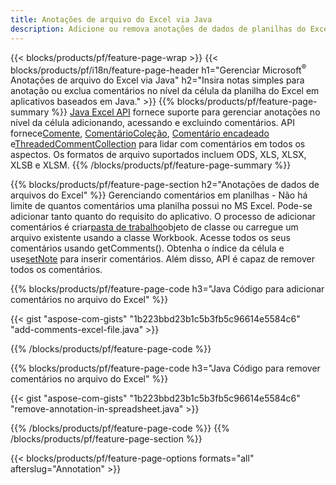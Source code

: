 ```yaml
---
title: Anotações de arquivo do Excel via Java
description: Adicione ou remova anotações de dados de planilhas do Excel e OpenOffice com a biblioteca Java.
---
```

{{< blocks/products/pf/feature-page-wrap >}}
{{< blocks/products/pf/i18n/feature-page-header h1="Gerenciar Microsoft<sup>&reg;</sup> Anotações de arquivo do Excel via Java" h2="Insira notas simples para anotação ou exclua comentários no nível da célula da planilha do Excel em aplicativos baseados em Java." >}}
{{% blocks/products/pf/feature-page-summary %}}
[Java Excel API](/cells/pt/java/) fornece suporte para gerenciar anotações no nível da célula adicionando, acessando e excluindo comentários. API fornece[Comente](https://reference.aspose.com/cells/java/com.aspose.cells/Comment), [ComentárioColeção](https://reference.aspose.com/cells/java/com.aspose.cells/CommentCollection), [Comentário encadeado](https://reference.aspose.com/cells/java/com.aspose.cells/ThreadedComment) e[ThreadedCommentCollection](https://reference.aspose.com/cells/java/com.aspose.cells/ThreadedCommentCollection) para lidar com comentários em todos os aspectos.
Os formatos de arquivo suportados incluem ODS, XLS, XLSX, XLSB e XLSM.
{{% /blocks/products/pf/feature-page-summary %}}

{{% blocks/products/pf/feature-page-section h2="Anotações de dados de arquivos do Excel" %}}
 Gerenciando comentários em planilhas - Não há limite de quantos comentários uma planilha possui no MS Excel. Pode-se adicionar tanto quanto do requisito do aplicativo. O processo de adicionar comentários é criar[pasta de trabalho](https://reference.aspose.com/cells/java/com.aspose.cells/Workbook)objeto de classe ou carregue um arquivo existente usando a classe Workbook. Acesse todos os seus comentários usando getComments(). Obtenha o índice da célula e use[setNote](https://reference.aspose.com/cells/java/com.aspose.cells/comment#Note) para inserir comentários. Além disso, API é capaz de remover todos os comentários.

{{% blocks/products/pf/feature-page-code h3="Java Código para adicionar comentários no arquivo do Excel" %}}

{{< gist "aspose-com-gists" "1b223bbd23b1c5b3fb5c96614e5584c6" "add-comments-excel-file.java" >}}

{{% /blocks/products/pf/feature-page-code %}}

{{% blocks/products/pf/feature-page-code h3="Java Código para remover comentários no arquivo do Excel" %}}

{{< gist "aspose-com-gists" "1b223bbd23b1c5b3fb5c96614e5584c6" "remove-annotation-in-spreadsheet.java" >}}

{{% /blocks/products/pf/feature-page-code %}}
{{% /blocks/products/pf/feature-page-section %}}

{{< blocks/products/pf/feature-page-options formats="all" afterslug="Annotation" >}}
